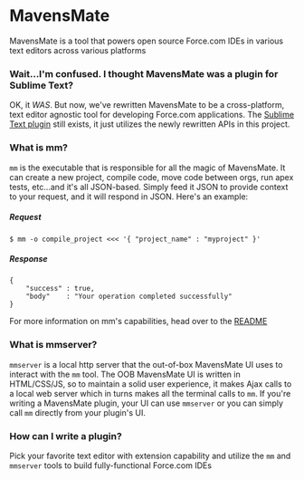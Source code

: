MavensMate
==========

MavensMate is a tool that powers open source Force.com IDEs in various text editors across various platforms

### Wait...I'm confused. I thought MavensMate was a plugin for Sublime Text?

OK, it *WAS*. But now, we've rewritten MavensMate to be a cross-platform, text editor agnostic tool for developing Force.com applications. The [Sublime Text plugin][MMST2] still exists, it just utilizes the newly rewritten APIs in this project.

### What is mm?

`mm` is the executable that is responsible for all the magic of MavensMate. It can create a new project, compile code, move code between orgs, run apex tests, etc...and it's all JSON-based. Simply feed it JSON to provide context to your request, and it will respond in JSON. Here's an example:

##### Request

```
$ mm -o compile_project <<< '{ "project_name" : "myproject" }'
```

##### Response

```
{
	"success" : true,
	"body"	  : "Your operation completed successfully"	
}
```

For more information on mm's capabilities, head over to the [README][mmreadme]

### What is mmserver?

`mmserver` is a local http server that the out-of-box MavensMate UI uses to interact with the `mm` tool. The OOB MavensMate UI is written in HTML/CSS/JS, so to maintain a solid user experience, it makes Ajax calls to a local web server which in turns makes all the terminal calls to `mm`. If you're writing a MavensMate plugin, your UI can use `mmserver` or you can simply call `mm` directly from your plugin's UI.

### How can I write a plugin?

Pick your favorite text editor with extension capability and utilize the `mm` and `mmserver` tools to build fully-functional Force.com IDEs



[MMST2]: https://github.com/joeferraro/MavensMate-SublimeText
[mmreadme]: https://github.com/joeferraro/MavensMate/tree/master/mm#mm